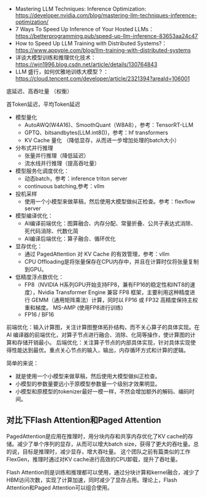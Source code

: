 



- Mastering LLM Techniques: Inference Optimization: https://developer.nvidia.com/blog/mastering-llm-techniques-inference-optimization/
- 7 Ways To Speed Up Inference of Your Hosted LLMs：https://betterprogramming.pub/speed-up-llm-inference-83653aa24c47
- How to Speed Up LLM Training with Distributed Systems?：https://www.appypie.com/blog/llm-training-with-distributed-systems
- 详谈大模型训练和推理优化技术：https://wjn1996.blog.csdn.net/article/details/130764843
- LLM 盛行，如何优雅地训练大模型？：https://cloud.tencent.com/developer/article/2321394?areaId=106001



底延迟、高吞吐量 （权衡）

首Token延迟，平均Token延迟


- 模型量化
	- AutoAWQ(W4A16)、SmoothQuant（W8A8），参考：TensorRT-LLM
	- GPTQ、bitsandbytes(LLM.int8())，参考：hf transformers
	- KV Cache 量化 （降低显存，从而进一步增加处理的batch大小）
- 分布式并行推理
	- 张量并行推理（降低延迟）
	- 流水线并行推理（提高吞吐量）
- 模型服务化调度优化：
	- 动态batch，参考：inference triton server
	- continuous batching,参考：vllm
- 投机采样
	- 使用一个小模型来做草稿，然后使用大模型做纠正检查。参考：flexflow server
- 模型编译优化：
	- AI编译前端优化：图算融合、内存分配、常量折叠、公共子表达式消除、死代码消除、代数化简
	- AI编译后端优化：算子融合、循环优化
- 显存优化：
	- 通过 PagedAttention 对 KV Cache 的有效管理，参考：vllm
	- CPU Offloading是将张量保存在CPU内存中，并且在计算时仅将张量复制到GPU。
- 低精度浮点数优化：
	- FP8（NVIDIA H系列GPU开始支持FP8，兼有FP16的稳定性和INT8的速度），Nvidia Transformer Engine 兼容 FP8 框架，主要利用这种精度进行 GEMM（通用矩阵乘法）计算，同时以 FP16 或 FP32 高精度保持主权重和梯度。  MS-AMP (使用FP8进行训练)
	- FP16 / BF16 



前端优化：输入计算图，关注计算图整体拓扑结构，而不关心算子的具体实现。在 AI 编译器的前端优化，对算子节点进行融合、消除、化简等操作，使计算图的计算和存储开销最小。
后端优化：关注算子节点的内部具体实现，针对具体实现使得性能达到最优。重点关心节点的输入，输出，内存循环方式和计算的逻辑。






简单的来说：

- 就是使用一个小模型来做草稿，然后使用大模型做纠正检查。
- 小模型的参数量要远小于原模型参数量一个级别才效果明显。
- 小模型和原模型的tokenizer最好一模一样，不然会增加额外的解码、编码时间。






## 对比下Flash Attention和Paged Attention


PagedAttention是应用在推理时，用分块内存和共享内存优化了KV cache的存储。减少了单个序列的显存，从而可以增大batch size，获得了更大的吞吐量。总的说，目标是推理时，减少显存，增大吞吐量。 这个团队之前有篇类似的工作FlexGen，推理时通过对KV cache进行高效的CPU卸载，提升了吞吐量。

Flash Attention则是训练和推理都可以使用，通过分块计算和kernel融合，减少了HBM访问次数，实现了计算加速，同时减少了显存占用。理论上，Flash Attention和Paged Attention可以组合使用。






